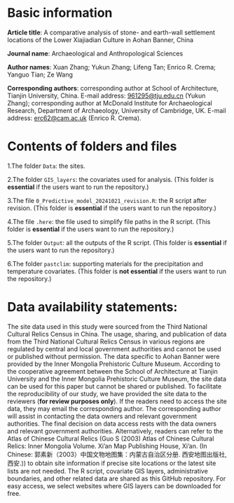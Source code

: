 # Basic information
**Article title**: A comparative analysis of stone- and earth-wall settlement locations of the Lower Xiajiadian Culture in Aohan Banner, China

**Journal name**: Archaeological and Anthropological Sciences

**Author names**: Xuan Zhang; Yukun Zhang; Lifeng Tan; Enrico R. Crema; Yanguo Tian; Ze Wang

**Corresponding authors**: corresponding author at School of Architecture, Tianjin University, China. E-mail address: 961295@tju.edu.cn (Yukun Zhang); corresponding author at McDonald Institute for Archaeological Research, Department of Archaeology, University of Cambridge, UK. E-mail address: erc62@cam.ac.uk (Enrico R. Crema).

# Contents of folders and files

1.The folder `Data`: the sites.

2.The folder `GIS_layers`: the covariates used for analysis. (This folder is **essential** if the users want to run the repository.)

3.The file `0_Predictive_model_20241021_revision.R`: the R script after revision. (This folder is **essential** if the users want to run the repository.)

4.The file `.here`: the file used to simplify file paths in the R script. (This folder is **essential** if the users want to run the repository.)

5.The folder `Output`: all the outputs of the R script. (This folder is **essential** if the users want to run the repository.)

6.The folder `pastclim`: supporting materials for the precipitation and temperature covariates. (This folder is **not essential** if the users want to run the repository.)

# Data availability statements:

The site data used in this study were sourced from the Third National Cultural Relics Census in China. The usage, sharing, and publication of data from the Third National Cultural Relics Census in various regions are regulated by central and local government authorities and cannot be used or published without permission. The data specific to Aohan Banner were provided by the Inner Mongolia Prehistoric Culture Museum. According to the cooperative agreement between the School of Architecture at Tianjin University and the Inner Mongolia Prehistoric Culture Museum, the site data can be used for this paper but cannot be shared or published.
To facilitate the reproducibility of our study, we have provided the site data to the reviewers (**for review purposes only**). If the readers need to access the site data, they may email the corresponding author. The corresponding author will assist in contacting the data owners and relevant government authorities. The final decision on data access rests with the data owners and relevant government authorities. Alternatively, readers can refer to the Atlas of Chinese Cultural Relics (Guo S (2003) Atlas of Chinese Cultural Relics: Inner Mongolia Volume. Xi’an Map Publishing House, Xi’an. (In Chinese: 郭素新（2003）中国文物地图集：内蒙古自治区分册. 西安地图出版社, 西安.)) to obtain site information if precise site locations or the latest site lists are not needed.
The R script, covariate GIS layers, administrative boundaries, and other related data are shared as this GitHub repository. For easy access, we select websites where GIS layers can be downloaded for free.
